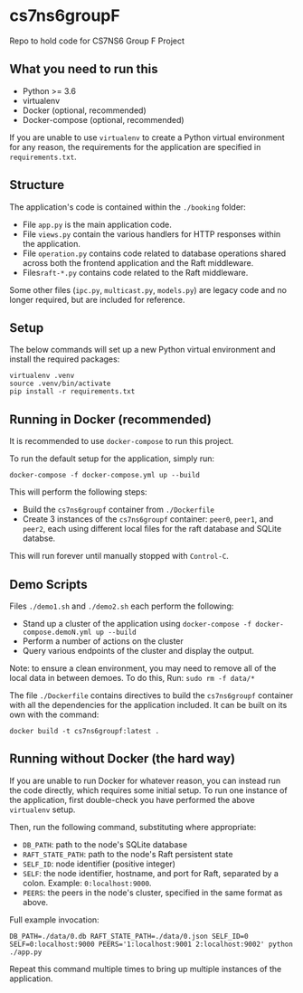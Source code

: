 # cs7ns6groupF
Repo to hold code for CS7NS6 Group F Project

## What you need to run this

 - Python >= 3.6
 - virtualenv
 - Docker (optional, recommended)
 - Docker-compose (optional, recommended)

If you are unable to use `virtualenv` to create a Python virtual environment for any reason, the requirements for the application are specified in `requirements.txt`.

## Structure
The application's code is contained within the `./booking` folder:
 - File `app.py`  is the main application code.
 - File `views.py` contain the various handlers for HTTP responses within the application.
 - File `operation.py` contains code related to database operations shared across both the frontend application and the Raft middleware.
 - Files`raft-*.py` contains code related to the Raft middleware.
 
 Some other files (`ipc.py`, `multicast.py`, `models.py`) are legacy code and no longer required, but are included for reference. 

## Setup

The below commands will set up a new Python virtual environment and install the required packages:
```shell script
virtualenv .venv
source .venv/bin/activate
pip install -r requirements.txt
```

## Running in Docker (recommended)

It is recommended to use `docker-compose` to run this project.

To run the default setup for the application, simply run:
```shell script
docker-compose -f docker-compose.yml up --build
```

This will perform the following steps:
 - Build the `cs7ns6groupf` container from `./Dockerfile`
 - Create 3 instances of the `cs7ns6groupf` container: `peer0`, `peer1`, and `peer2`, each using different local files for the raft database and SQLite databse.

This will run forever until manually stopped with `Control-C`.

## Demo Scripts
Files `./demo1.sh` and `./demo2.sh` each perform the following:
 - Stand up a cluster of the application using `docker-compose -f docker-compose.demoN.yml up --build`
 - Perform a number of actions on the cluster
 - Query various endpoints of the cluster and display the output.
 
Note: to ensure a clean environment, you may need to remove all of the local data in between demoes. To do this, Run: `sudo rm -f data/*`

The file `./Dockerfile` contains directives to build the `cs7ns6groupf` container with all the dependencies for the application included.
It can be built on its own with the command:
```shell script
docker build -t cs7ns6groupf:latest .
```

## Running without Docker (the hard way)

If you are unable to run Docker for whatever reason, you can instead run the code directly, which requires some initial setup.
To run one instance of the application, first double-check you have performed the above `virtualenv` setup.

Then, run the following command, substituting where appropriate:
 - `DB_PATH`: path to the node's SQLite database
 - `RAFT_STATE_PATH`: path to the node's Raft persistent state
 - `SELF_ID`: node identifier (positive integer)
 - `SELF`: the node identifier, hostname, and port for Raft, separated by a colon. Example: `0:localhost:9000`.
 - `PEERS`: the peers in the node's cluster, specified in the same format as above.

Full example invocation:
```shell script
DB_PATH=./data/0.db RAFT_STATE_PATH=./data/0.json SELF_ID=0 SELF=0:localhost:9000 PEERS='1:localhost:9001 2:localhost:9002' python ./app.py
``` 

Repeat this command multiple times to bring up multiple instances of the application.
